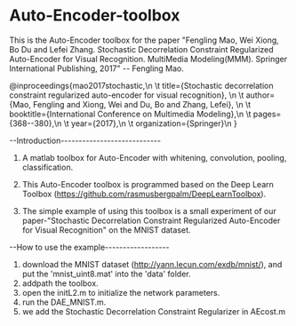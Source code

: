 # Auto-Encoder-toolbox
This is the Auto-Encoder toolbox for the paper "Fengling Mao, Wei Xiong, Bo Du and Lefei Zhang. Stochastic Decorrelation Constraint Regularized Auto-Encoder for Visual Recognition. MultiMedia Modeling(MMM). Springer International Publishing, 2017" -- Fengling Mao.

@inproceedings{mao2017stochastic,\n
  \t title={Stochastic decorrelation constraint regularized auto-encoder for visual recognition}, \n
  \t author={Mao, Fengling and Xiong, Wei and Du, Bo and Zhang, Lefei}, \n
  \t booktitle={International Conference on Multimedia Modeling},\n 
  \t pages={368--380},\n
  \t year={2017},\n
  \t organization={Springer}\n
}


--Introduction----------------------------

1. A matlab toolbox for Auto-Encoder with whitening, convolution, pooling, classification.

2. This Auto-Encoder toolbox is programmed based on the Deep Learn Toolbox (https://github.com/rasmusbergpalm/DeepLearnToolbox).

3. The simple example of using this toolbox is a small experiment of our paper-"Stochastic Decorrelation Constraint Regularized Auto-Encoder for Visual Recognition" on the MNIST dataset.


--How to use the example------------------

1. download the MNIST dataset (http://yann.lecun.com/exdb/mnist/), and put the 'mnist_uint8.mat' into the 'data' folder.  
2. addpath the toolbox.
3. open the initL2.m to initialize the network parameters.
4. run the DAE_MNIST.m.
5. we add the Stochastic Decorrelation Constraint Regularizer in AEcost.m
